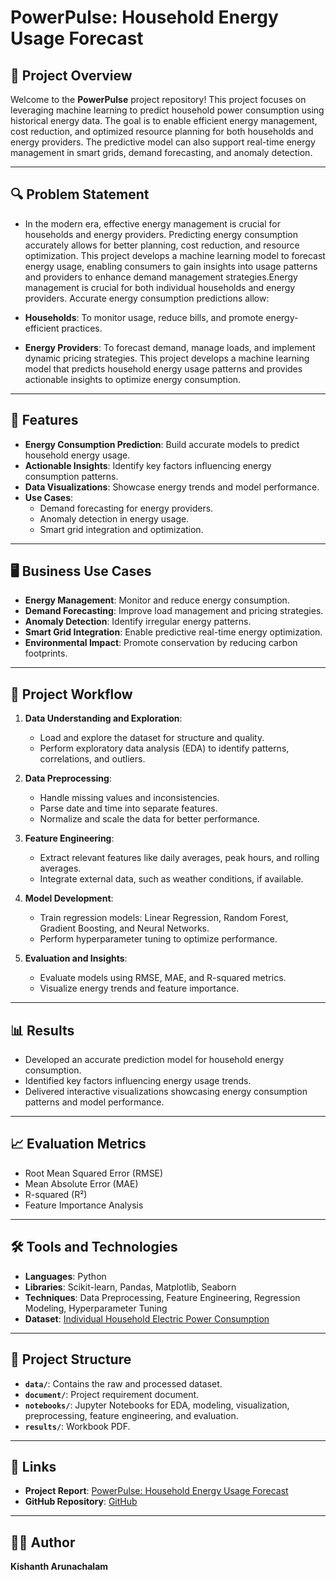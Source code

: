 # PowerPulse: Household Energy Usage Forecast

## 🌟 Project Overview
Welcome to the **PowerPulse** project repository! This project focuses on leveraging machine learning to predict household power consumption using historical energy data. The goal is to enable efficient energy management, cost reduction, and optimized resource planning for both households and energy providers. The predictive model can also support real-time energy management in smart grids, demand forecasting, and anomaly detection.

---

## 🔍 Problem Statement
- In the modern era, effective energy management is crucial for households and energy providers. Predicting energy consumption accurately allows for better planning, cost reduction, and resource optimization. This project develops a machine learning model to forecast energy usage, enabling consumers to gain insights into usage patterns and providers to enhance demand management strategies.Energy management is crucial for both individual households and energy providers. Accurate energy consumption predictions allow:

- **Households**: To monitor usage, reduce bills, and promote energy-efficient practices.
- **Energy Providers**: To forecast demand, manage loads, and implement dynamic pricing strategies.
This project develops a machine learning model that predicts household energy usage patterns and provides actionable insights to optimize energy consumption.

---

## 📌 Features
- **Energy Consumption Prediction**: Build accurate models to predict household energy usage.
- **Actionable Insights**: Identify key factors influencing energy consumption patterns.
- **Data Visualizations**: Showcase energy trends and model performance.
- **Use Cases**:
  - Demand forecasting for energy providers.
  - Anomaly detection in energy usage.
  - Smart grid integration and optimization.

---

## 🖥️ Business Use Cases
- **Energy Management**: Monitor and reduce energy consumption.
- **Demand Forecasting**: Improve load management and pricing strategies.
- **Anomaly Detection**: Identify irregular energy patterns.
- **Smart Grid Integration**: Enable predictive real-time energy optimization.
- **Environmental Impact**: Promote conservation by reducing carbon footprints.

---

## 🚀 Project Workflow

1. **Data Understanding and Exploration**:
   - Load and explore the dataset for structure and quality.
   - Perform exploratory data analysis (EDA) to identify patterns, correlations, and outliers.

2. **Data Preprocessing**:
   - Handle missing values and inconsistencies.
   - Parse date and time into separate features.
   - Normalize and scale the data for better performance.

3. **Feature Engineering**:
   - Extract relevant features like daily averages, peak hours, and rolling averages.
   - Integrate external data, such as weather conditions, if available.

4. **Model Development**:
   - Train regression models: Linear Regression, Random Forest, Gradient Boosting, and Neural Networks.
   - Perform hyperparameter tuning to optimize performance.

5. **Evaluation and Insights**:
   - Evaluate models using RMSE, MAE, and R-squared metrics.
   - Visualize energy trends and feature importance.

---

## 📊 Results
- Developed an accurate prediction model for household energy consumption.
- Identified key factors influencing energy usage trends.
- Delivered interactive visualizations showcasing energy consumption patterns and model performance.

---

## 📈 Evaluation Metrics
- Root Mean Squared Error (RMSE)
- Mean Absolute Error (MAE)
- R-squared (R²)
- Feature Importance Analysis

---

## 🛠️ Tools and Technologies
- **Languages**: Python
- **Libraries**: Scikit-learn, Pandas, Matplotlib, Seaborn
- **Techniques**: Data Preprocessing, Feature Engineering, Regression Modeling, Hyperparameter Tuning
- **Dataset**: [Individual Household Electric Power Consumption](https://archive.ics.uci.edu/dataset/235/individual+household+electric+power+consumption)

---

## 📂 Project Structure
- **`data/`**: Contains the raw and processed dataset.
- **`document/`**: Project requirement document.
- **`notebooks/`**: Jupyter Notebooks for EDA, modeling, visualization, preprocessing, feature engineering, and evaluation.
- **`results/`**: Workbook PDF.

---

## 🔗 Links
- **Project Report**: [PowerPulse: Household Energy Usage Forecast](https://archive.ics.uci.edu/dataset/235/individual+household+electric+power+consumption)
- **GitHub Repository**: [GitHub](https://github.com/kishanth-a/Guvi-project/tree/main/Household%20power%20consumption)

---

## 👨‍💻 Author
**Kishanth Arunachalam**

